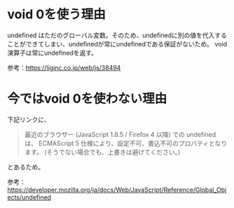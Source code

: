 # void 0を使う理由
undefined はただのグローバル変数。そのため、undefinedに別の値を代入することができてしまい、undefinedが常にundefinedである保証がないため。
void演算子は常にundefinedを返す。

参考：https://liginc.co.jp/web/js/38494

# 今ではvoid 0を使わない理由
下記リンクに、
> 最近のブラウザー (JavaScript 1.8.5 / Firefox 4 以降) での undefined は、 ECMAScript 5 仕様により、設定不可、書込不可のプロパティとなります。 (そうでない場合でも、上書きは避けてください。)

とあるため。

参考：https://developer.mozilla.org/ja/docs/Web/JavaScript/Reference/Global_Objects/undefined